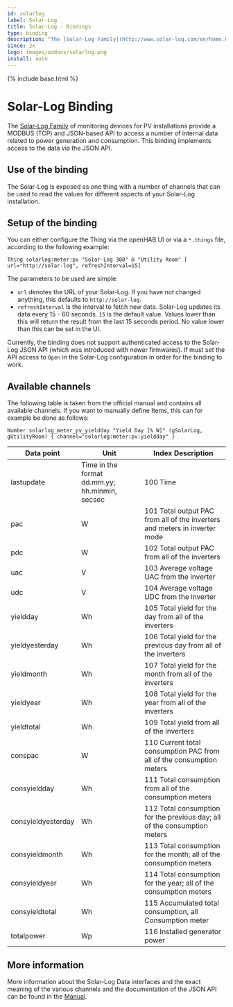 ```yaml
---
id: solarlog
label: Solar-Log
title: Solar-Log - Bindings
type: binding
description: "The [Solar-Log Family](http://www.solar-log.com/en/home.html) of monitoring devices for PV installations provide a MODBUS (TCP) and JSON-based API to access a number of internal data related to power generation and consumption. This binding implements access to the data via the JSON API."
since: 2x
logo: images/addons/solarlog.png
install: auto
---
```


<!-- Attention authors: Do not edit directly. Please add your changes to the appropriate source repository -->

{% include base.html %}

# Solar-Log Binding 

The [Solar-Log Family](http://www.solar-log.com/en/home.html) of monitoring devices for PV installations provide a MODBUS (TCP) and JSON-based API to access a number of internal data related to power generation and consumption. This binding implements access to the data via the JSON API.

## Use of the binding

The Solar-Log is exposed as one thing with a number of channels that can be used to read the values for different aspects of your Solar-Log installation. 

## Setup of the binding

You can either configure the Thing via the openHAB UI or via a `*.things` file, according to the following example:

`Thing solarlog:meter:pv "Solar-Log 300" @ "Utility Room" [ url="http://solar-log", refreshInterval=15]`

The parameters to be used are simple:

* `url` denotes the URL of your Solar-Log. If you have not changed anything, this defaults to `http://solar-log`.
* `refreshInterval` is the interval to fetch new data. Solar-Log updates its data every 15 - 60 seconds. `15` is the default value. Values lower than this will return the result from the last 15 seconds period. No value lower than this can be set in the UI.

Currently, the binding does not support authenticated access to the Solar-Log JSON API (which was introduced with newer firmwares). If must set the API access to `Open` in the Solar-Log configuration in order for the binding to work.

## Available channels

The following table is taken from the official manual and contains all available channels. If you want to manually define Items, this can for example be done as follows:

`Number solarlog_meter_pv_yieldday "Yield Day [% W]" (gSolarLog, gUtilityRoom) { channel="solarlog:meter:pv:yieldday" }` 

Data point          | Unit                  | Index Description
------------------- | --------------------- | -----------------   
lastupdate          | Time in the format dd.mm.yy; hh.minmin, secsec | 100 Time
pac                 | W  | 101 Total output PAC from all of the inverters and meters in inverter mode
pdc                 | W  | 102 Total output PAC from all of the inverters
uac                 | V  | 103 Average voltage UAC from the inverter
udc                 | V  | 104 Average voltage UDC from the inverter
yieldday            | Wh | 105 Total yield for the day from all of the inverters
yieldyesterday      | Wh | 106 Total yield for the previous day from all of the inverters
yieldmonth          | Wh | 107 Total yield for the month from all of the inverters
yieldyear           | Wh | 108 Total yield for the year from all of the inverters
yieldtotal          | Wh | 109 Total yield from all of the inverters
conspac             | W  | 110 Current total consumption PAC from all of the consumption meters
consyieldday        | Wh | 111 Total consumption from all of the consumption meters
consyieldyesterday  | Wh | 112 Total consumption for the previous day; all of the consumption meters
consyieldmonth      | Wh | 113 Total consumption for the month; all of the consumption meters
consyieldyear       | Wh | 114 Total consumption for the year; all of the consumption meters
consyieldtotal      | Wh | 115 Accumulated total consumption, all Consumption meter
totalpower          | Wp | 116 Installed generator power

## More information

More information about the Solar-Log Data interfaces and the exact meaning of the various channels and the documentation of the JSON API can be found in the [Manual](https://www.solar-log.com/manuals/manuals/en_GB/SolarLog_Manual_3x_EN.pdf). 
